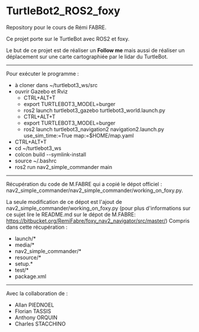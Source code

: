 # TurtleBot2_ROS2_foxy

Repository pour le cours de Rémi FABRE.

Ce projet porte sur le TurtleBot avec ROS2 et foxy.

Le but de ce projet est de réaliser un __Follow me__ mais aussi de réaliser un déplacement sur une carte cartographiée par le lidar du TurtleBot.

---
Pour exécuter le programme :

- à cloner dans ~/turtlebot3_ws/src
- ouvrir Gazebo et Rviz
  - CTRL+ALT+T
  - export TURTLEBOT3_MODEL=burger
  - ros2 launch turtlebot3_gazebo turtlebot3_world.launch.py
  - CTRL+ALT+T
  - export TURTLEBOT3_MODEL=burger
  - ros2 launch turtlebot3_navigation2 navigation2.launch.py use_sim_time:=True map:=$HOME/map.yaml
- CTRL+ALT+T
- cd ~/turtlebot3_ws
- colcon build --symlink-install
- source ~/.bashrc
- ros2 run nav2_simple_commander main

-----

Récupération du code de M.FABRE qui a copié le dépot officiel : nav2_simple_commander/nav2_simple_commander/working_on_foxy.py.

La seule modification de ce dépot est l'ajout de nav2_simple_commander/working_on_foxy.py (pour plus d'informations sur ce sujet lire le README.md sur le dépot de M.FABRE: https://bitbucket.org/RemiFabre/foxy_nav2_navigator/src/master/)
Compris dans cette récupération :

- launch/*
- media/*
- nav2_simple_commander/*
- resource/*
- setup.*
- test/*
- package.xml

------------------

Avec la collaboration de :

- Allan PIEDNOEL
- Florian TASSIS
- Anthony ORQUIN
- Charles STACCHINO